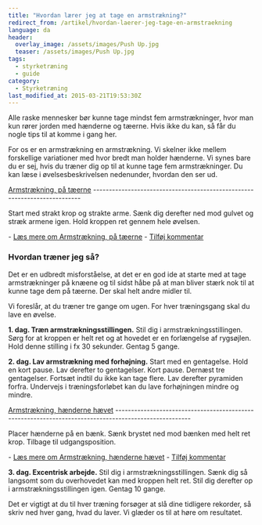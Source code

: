 ```yaml
---
title: "Hvordan lærer jeg at tage en armstrækning?"
redirect_from: /artikel/hvordan-laerer-jeg-tage-en-armstraekning
language: da
header:
  overlay_image: /assets/images/Push Up.jpg
  teaser: /assets/images/Push Up.jpg
tags:
  - styrketræning
  - guide
category:
  - Styrketræning
last_modified_at: 2015-03-21T19:53:30Z
---
```


Alle raske mennesker bør kunne tage mindst fem armstrækninger, hvor man kun rører jorden med hænderne og tæerne. Hvis ikke du kan, så får du nogle tips til at komme i gang her.

For os er en armstrækning en armstrækning. Vi skelner ikke mellem forskellige variationer med hvor bredt man holder hænderne. Vi synes bare du er sej, hvis du træner dig op til at kunne tage fem armstrækninger. Du kan læse i øvelsesbeskrivelsen nedenunder, hvordan den ser ud.

[Armstrækning, på tæerne](/oevelse/armstraekker "Armstrækning, på tæerne")
\--------------------------------------------------------------------------

Start med strakt krop og strakte arme. Sænk dig derefter ned mod gulvet og stræk armene igen. Hold kroppen ret gennem hele øvelsen.





 

\- [Læs mere om Armstrækning, på tæerne](/oevelse/armstraekker "Armstrækning, på tæerne")
\- [Tilføj kommentar](/comment/reply/170#comment-form "Tilføj en kommentar til siden.")

### Hvordan træner jeg så?

Det er en udbredt misforståelse, at det er en god ide at starte med at tage armstrækninger på knæene og til sidst håbe på at man bliver stærk nok til at kunne tage dem på tæerne. Der skal helt andre midler til.

Vi foreslår, at du træner tre gange om ugen. For hver træningsgang skal du lave en øvelse.

**1. dag. Træn armstrækningsstillingen.** Stil dig i armstrækningsstillingen. Sørg for at kroppen er helt ret og at hovedet er en forlængelse af rygsøjlen. Hold denne stilling i fx 30 sekunder. Gentag 5 gange.

**2. dag. Lav armstrækning med forhøjning.** Start med en gentagelse. Hold en kort pause. Lav derefter to gentagelser. Kort pause. Dernæst tre gentagelser. Fortsæt indtil du ikke kan tage flere. Lav derefter pyramiden forfra. Undervejs i træningsforløbet kan du lave forhøjningen mindre og mindre.

[Armstrækning, hænderne hævet](/oevelse/armstraekning-haenderne-haevet "Armstrækning, hænderne hævet")
\------------------------------------------------------------------------------------------------------

Placer hænderne på en bænk. Sænk brystet ned mod bænken med helt ret krop. Tilbage til udgangsposition. 





 

\- [Læs mere om Armstrækning, hænderne hævet](/oevelse/armstraekning-haenderne-haevet "Armstrækning, hænderne hævet")
\- [Tilføj kommentar](/comment/reply/427#comment-form "Tilføj en kommentar til siden.")

**3. dag. Excentrisk arbejde.** Stil dig i armstrækningsstillingen. Sænk dig så langsomt som du overhovedet kan med kroppen helt ret. Stil dig derefter op i armstrækningsstillingen igen. Gentag 10 gange.

Det er vigtigt at du til hver træning forsøger at slå dine tidligere rekorder, så skriv ned hver gang, hvad du laver. Vi glæder os til at høre om resultatet.
